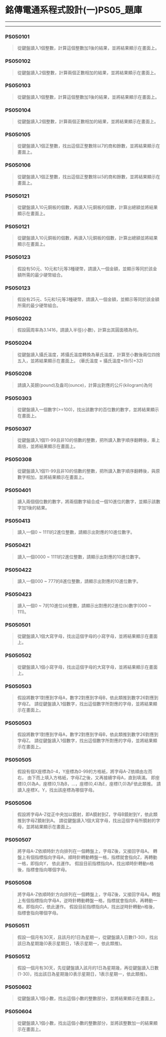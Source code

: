 # 銘傳電通系程式設計(一)PS05_題庫
----
> 
----
### PS050101	
> 從鍵盤讀入1個整數，計算這個整數加1後的結果，並將結果顯示在畫面上。

### PS050102
> 從鍵盤讀入2個整數，計算兩個正數相加的結果，並將結果顯示在畫面上。

### PS050103
> 從鍵盤讀入1個整數，計算這個整數加1後的結果，並將結果顯示在畫面上。

### PS050104
> 從鍵盤讀入2個整數，計算兩個正數相加的結果，並將結果顯示在畫面上。

### PS050105
> 從鍵盤讀入1個正整數，找出這個正整數除以7的商和餘數，並將結果顯示在畫面上。

### PS050106
> 從鍵盤讀入1個正整數，找出這個正整數除以5的商和餘數，並將結果顯示在畫面上。

### PS050121
>從鍵盤讀入10元銅板的個數，再讀入1元銅板的個數，計算出總額並將結果顯示在畫面上。

### PS050121
> 從鍵盤讀入10元銅板的個數，再讀入1元銅板的個數，計算出總額並將結果顯示在畫面上。

### PS050123
> 假設有50元、10元和1元等3種硬幣，請讀入一個金額，並顯示等同於該金額所需的最少硬幣組合。

### PS050123
> 假設有25元、5元和1元等3種硬幣，請讀入一個金額，並顯示等同於該金額所需的最少硬幣組合。

### PS050202
> 假設圓周率為3.1416，請讀入半徑(小數)，計算出其圓面積為何。

### PS050204
> 從鍵盤讀入攝氏溫度，將攝氏溫度轉換為華氏溫度，計算至小數後兩位四捨五入，並將結果顯示在畫面上。
(華氏溫度 = 攝氏溫度*(9/5)+32) 

### PS050208
> 請讀入英鎊(pound)及盎司(ounce)，計算出對應的公斤(kilogram)為何

### PS050303
> 從鍵盤讀入一個數字(>=100)，找出該數字的百位數的數字，並將結果顯示在畫面上。

### PS050307	
> 從鍵盤讀入1個11-99且非10的倍數的整數，把所讀入數字順序翻轉後，乘上兩倍，並將結果顯示在畫面上。

### PS050308
> 從鍵盤讀入1個11-99且非10的倍數的整數，把所讀入數字順序翻轉後，與原數字相加，並將結果顯示在畫面上。

### PS050401
> 讀入兩個個位數的數字，將兩個數字組合成一個10進位的數字，並顯示該數字加1後的結果。

### PS050413
> 讀入一個0 ~ 1111的2進位整數，請顯示出對應的10進位數字。

### PS050421
> 讀入一個0000 ~ 1111的2進位整數，請顯示出對應的10進位數字。

### PS050422
> 讀入一個000 ~ 777的8進位整數，請顯示出對應的10進位數字。

### PS050423
> 讀入一個0 ~ 7的10進位(d)整數，請顯示出對應的2進位(b)數字(000 ~ 111)。

### PS050501
> 從鍵盤讀入1個大寫字母，找出這個字母的小寫字母，並將結果顯示在畫面上。

### PS050502
> 從鍵盤讀入1個小寫字母，找出這個字母的大寫字母，並將結果顯示在畫面上。

### PS050503
> 假設將數字1對應到字母A，數字2對應到字母B，依此類推到數字26對應到字母Z。
請從鍵盤讀入1個數字，找出這個數字所對應的字母，並將結果顯示在畫面上。

### PS050503
> 假設將數字1對應到字母A，數字2對應到字母B，依此類推到數字26對應到字母Z。 
請從鍵盤讀入1個數字，找出這個數字所對應的字母，並將結果顯示在畫面上。 

### PS050505
> 假設有個X座標為0-4，Y座標為0-99的方格紙，將字母A-Z依順由左而右，
由下而上填入方格紙，字母Z之後，又再接續字母A，直到填滿。 
即座標(0,0)為A，座標(0,1)為B，...，座標(0,4)為E，座標(1,0)為F依此類推。 
請讀入座標X，Y，找出該座標為哪個字母。 

### PS050506	
> 假設將字母A-Z從正中央加以鏡射，即A鏡射到Z，字母B鏡射到Y，依此類推到字母Z鏡射到A。
請從鍵盤讀入1個大寫字母，找出這個字母所鏡射的字母，並將結果顯示在畫面上。

### PS050507	
> 將字母A-Z依順時針方向排列在一個轉盤上，字母Z後，又接回字母A。 
轉盤上有個指標指向字母A，順時針轉動轉盤一格，指標就會指向Z，再轉動一格，即指向Y，
依此運作。 假設目前指標指向A，找出順時針轉動n格後，指標會指向哪個字母。 

### PS050508
> 將字母A-Z依順時針方向排列在一個轉盤上，字母Z後，又接回字母A。轉盤上有個指標指向字母A，逆時針轉動轉盤一格，指標就會指向B，再轉動一格，即指向C，依此運作。 
假設目前指標指向A，找出逆時針轉動n格後，指標會指向哪個字母。

### PS050511
> 假設一個月有30天，且該月的1日為星期一，從鍵盤讀入日數(1-30)，找出該日為星期幾(0表示星期日，1表示星期一，依此類推)。

### PS050512
> 假設一個月有30天，先從鍵盤讀入該月的1日為星期幾，再從鍵盤讀入日數(1-30)，找出該日為星期幾(0表示星期日，1表示星期一，依此類推)。

### PS050602
> 從鍵盤讀入1個小數，找出這個小數的整數部分，並將結果顯示在畫面上。

### PS050604
> 從鍵盤讀入1個小數，找出這個小數的整數部分，並將該整數加一的結果顯示在畫面上。
